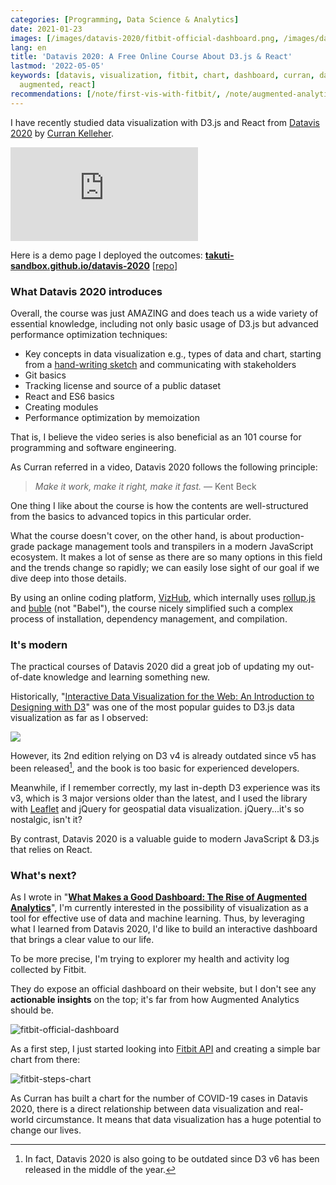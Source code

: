 ```yaml
---
categories: [Programming, Data Science & Analytics]
date: 2021-01-23
images: [/images/datavis-2020/fitbit-official-dashboard.png, /images/datavis-2020/fitbit-steps-chart.png]
lang: en
title: 'Datavis 2020: A Free Online Course About D3.js & React'
lastmod: '2022-05-05'
keywords: [datavis, visualization, fitbit, chart, dashboard, curran, data, official,
  augmented, react]
recommendations: [/note/first-vis-with-fitbit/, /note/augmented-analytics/, /note/flight-emissions/]
---
```


I have recently studied data visualization with D3.js and React from [Datavis 2020](https://datavis.tech/datavis-2020/) by [Curran Kelleher](https://github.com/curran). 

<span class="iframe-container">
  <iframe src="https://youtube.com/embed/videoseries?list=PL9yYRbwpkykuK6LSMLH3bAaPpXaDUXcLV" frameborder="0" allow="accelerometer; autoplay; encrypted-media; gyroscope; picture-in-picture" allowfullscreen></iframe>
</span>

Here is a demo page I deployed the outcomes: **[takuti-sandbox.github.io/datavis-2020](https://takuti-sandbox.github.io/datavis-2020/)** \[[repo](https://github.com/takuti-sandbox/datavis-2020)\]

### What Datavis 2020 introduces

Overall, the course was just AMAZING and does teach us a wide variety of essential knowledge, including not only basic usage of D3.js but advanced performance optimization techniques:

- Key concepts in data visualization e.g., types of data and chart, starting from a [hand-writing sketch](https://github.com/unhcr/dataviz-streamgraph-explorer/issues/2) and communicating with stakeholders
- Git basics
- Tracking license and source of a public dataset
- React and ES6 basics
- Creating modules
- Performance optimization by memoization

That is, I believe the video series is also beneficial as an 101 course for programming and software engineering. 

As Curran referred in a video, Datavis 2020 follows the following principle:

> *Make it work, make it right, make it fast.* &mdash; Kent Beck

One thing I like about the course is how the contents are well-structured from the basics to advanced topics in this particular order.

What the course doesn't cover, on the other hand, is about production-grade package management tools and transpilers in a modern JavaScript ecosystem. It makes a lot of sense as there are so many options in this field and the trends change so rapidly; we can easily lose sight of our goal if we dive deep into those details. 

By using an online coding platform, [VizHub](https://vizhub.com/), which internally uses [rollup.js](https://www.rollupjs.org/guide/en/) and [buble](https://github.com/bublejs/buble) (not "Babel"), the course nicely simplified such a complex process of installation, dependency management, and compilation. 

### It's modern

The practical courses of Datavis 2020 did a great job of updating my out-of-date knowledge and learning something new.

Historically, "[Interactive Data Visualization for the Web: An Introduction to Designing with D3](https://amzn.to/3o4Jqhv)" was one of the most popular guides to D3.js data visualization as far as I observed:

<a href="https://www.amazon.co.jp/dp/B074JKZ9Z3/ref=as_li_ss_il?&linkCode=li2&tag=takuti-22&linkId=e9616168d907d94303c2b0cb01b59366&language=ja_JP" target="_blank"><img border="0" src="//ws-fe.amazon-adsystem.com/widgets/q?_encoding=UTF8&ASIN=B074JKZ9Z3&Format=_SL160_&ID=AsinImage&MarketPlace=JP&ServiceVersion=20070822&WS=1&tag=takuti-22&language=ja_JP" ></a><img src="https://ir-jp.amazon-adsystem.com/e/ir?t=takuti-22&language=ja_JP&l=li2&o=9&a=B074JKZ9Z3" width="1" height="1" border="0" alt="" style="border:none !important; margin:0px !important;" />

However, its 2nd edition relying on D3 v4 is already outdated since v5 has been released[^1], and the book is too basic for experienced developers. 

Meanwhile, if I remember correctly, my last in-depth D3 experience was its v3, which is 3 major versions older than the latest, and I used the library with [Leaflet](https://leafletjs.com/) and jQuery for geospatial data visualization. jQuery...it's so nostalgic, isn't it? 

By contrast, Datavis 2020 is a valuable guide to modern JavaScript & D3.js that relies on React.

### What's next?

As I wrote in "**[What Makes a Good Dashboard: The Rise of Augmented Analytics](/note/augmented-analytics/)**", I'm currently interested in the possibility of visualization as a tool for effective use of data and machine learning. Thus, by leveraging what I learned from Datavis 2020, I'd like to build an interactive dashboard that brings a clear value to our life.

To be more precise, I'm trying to explorer my health and activity log collected by Fitbit. 

They do expose an official dashboard on their website, but I don't see any **actionable insights** on the top; it's far from how Augmented Analytics should be.

![fitbit-official-dashboard](/images/datavis-2020/fitbit-official-dashboard.png)

As a first step, I just started looking into [Fitbit API](https://dev.fitbit.com/build/reference/web-api/activity/) and creating a simple bar chart from there:

![fitbit-steps-chart](/images/datavis-2020/fitbit-steps-chart.png)

As Curran has built a chart for the number of COVID-19 cases in Datavis 2020, there is a direct relationship between data visualization and real-world circumstance. It means that data visualization has a huge potential to change our lives.

[^1]: In fact, Datavis 2020 is also going to be outdated since D3 v6 has been released in the middle of the year.